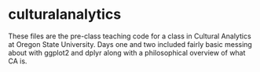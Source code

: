 # culturalanalytics
These files are the pre-class teaching code for a class in Cultural Analytics at Oregon State University. Days one and two included fairly basic messing about with ggplot2 and dplyr along with a philosophical overview of what CA is.
